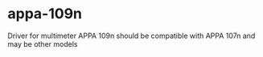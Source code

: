 # appa-109n
Driver for multimeter APPA 109n should be compatible with APPA 107n and may be other models
